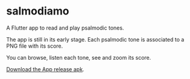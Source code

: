 # salmodiamo
A Flutter app to read and play psalmodic tones.

The app is still in its early stage. Each psalmodic tone is associated to a PNG file with its score.

You can browse, listen each tone, see and zoom its score.

[Download the App release apk](build/app/outputs/flutter-apk/app-release.apk).

